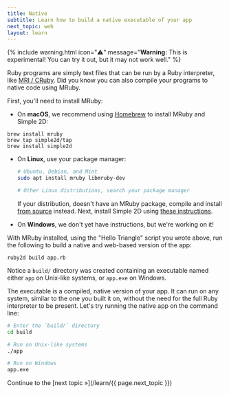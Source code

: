 ```yaml
---
title: Native
subtitle: Learn how to build a native executable of your app
next_topic: web
layout: learn
---
```


{% include warning.html icon="⚠️" message="<b>Warning:</b> This is experimental! You can try it out, but it may not work well." %}

Ruby programs are simply text files that can be run by a Ruby interpreter, like [MRI / CRuby](https://en.wikipedia.org/wiki/Ruby_MRI). Did you know you can also compile your programs to native code using MRuby.

First, you'll need to install MRuby:

- On **macOS**, we recommend using [Homebrew](https://brew.sh) to install MRuby and Simple 2D:
```
brew install mruby
brew tap simple2d/tap
brew install simple2d
```

- On **Linux**, use your package manager:
  ```bash
  # Ubuntu, Debian, and Mint
  sudo apt install mruby libmruby-dev

  # Other Linux distributions, search your package manager
  ```
  If your distribution, doesn't have an MRuby package, compile and install [from source](https://github.com/mruby/mruby) instead.
  Next, install Simple 2D using [these instructions](https://github.com/simple2d/simple2d#on-linux).

- On **Windows**, we don't yet have instructions, but we're working on it!

With MRuby installed, using the "Hello Triangle" script you wrote above, run the following to build a native and web-based version of the app:

```
ruby2d build app.rb
```

Notice a `build/` directory was created containing an executable named either `app` on Unix-like systems, or `app.exe` on Windows.

The executable is a compiled, native version of your app. It can run on any system, similar to the one you built it on, without the need for the full Ruby interpreter to be present. Let's try running the native app on the command line:

```bash
# Enter the `build/` directory
cd build

# Run on Unix-like systems
./app

# Run on Windows
app.exe
```

Continue to the [next topic »](/learn/{{ page.next_topic }})
